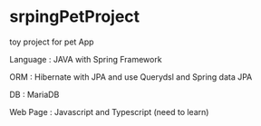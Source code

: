 # srpingPetProject
toy project for pet App

Language : JAVA with Spring Framework

ORM : Hibernate with JPA and use Querydsl and Spring data JPA

DB : MariaDB

Web Page : Javascript and Typescript (need to learn)
